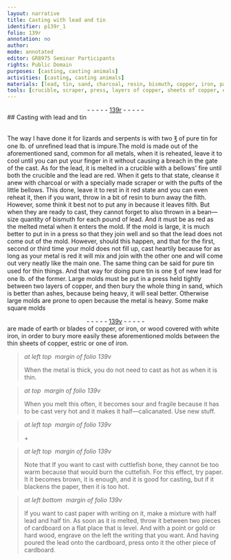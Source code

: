 ```yaml
---
layout: narrative
title: Casting with lead and tin
identifier: p139r_1
folio: 139r
annotation: no
author:
mode: annotated
editor: GR8975 Seminar Participants
rights: Public Domain
purposes: [casting, casting animals]
activities: [casting, casting animals]
materials: [lead, tin, sand, charcoal, resin, bismuth, copper, iron, paper, cardboard, gold, hard wood]
tools: [crucible, scraper, press, layers of copper, sheets of copper, estric or one of iron]
---
```


 <div class="folio" align="center">- - - - - <a href="http://gallica.bnf.fr/ark:/12148/btv1b10500001g/f283.image" target="_blank">139r</a> - - - - - </div> 
## Casting with <span class="material">lead</span> and <span class="material">tin</span>

  <span class="activity"></span> <span class="activity"></span>  
  The way I have done it  for <span class="animal">lizards</span> and <span class="animal">serpents</span> is with two <span class="unit">℥</span> of pure <span class="material">tin</span> for one <span class="unit">lb</span>. of unrefined <span class="material">lead</span> that is impure.The mold is made out of the aforementioned <span class="material">sand</span>, common for all metals, when it is reheated, leave it to cool until you can put your finger in it without causing a breach in the gate of the cast. As for the <span class="material">lead</span>, it is melted in a <span class="tool">crucible</span> with a bellows' fire until both the <span class="tool">crucible</span> and the <span class="material">lead</span> are red. When it gets to that state, cleanse it anew with <span class="material">charcoal</span> or with a specially made <span class="tool">scraper</span> or with the pufts of the little bellows. This done, leave it to rest in it red state and you can even reheat it, then if you want, throw in a bit of <span class="material">resin</span> to burn away the filth. However, some think it best not to put any in because it leaves filth. But when they are ready to cast, they cannot forget to also thrown in a bean—size quantity of <span class="material">bismuth</span> for each pound of <span class="material">lead</span>. And it must be as red as the melted metal when it enters the mold. If the mold is large, it is much better to put in in a <span class="tool">press</span> so that they join well and so that the <span class="material">lead</span> does not come out of the mold. However, should this happen, and that for the first, second or third time your mold does not fill up, cast heartily because for as long as your metal is red it will mix and join with the other one and will come out very neatly like the main one. The same thing can be said for pure <span class="material">tin</span> used for thin things. And that way for doing pure <span class="material">tin</span> is one <span class="unit">℥</span> of new <span class="material">lead</span> for one <span class="unit">lb</span>. of the former. Large molds must be put in a press held tightly between two <span class="tool">layers of copper</span>, and then bury the whole thing in <span class="material">sand</span>, which is better than ashes, because being heavy, it will seal better. Otherwise large molds are prone to open because the metal is heavy. Some make square molds 
  <div class="folio" align="center">- - - - - <a href="http://gallica.bnf.fr/ark:/12148/btv1b10500001g/f284.image" target="_blank">139v</a> - - - - - </div> 
are made of earth or blades of <span class="material">copper</span>, or <span class="material">iron</span>, or wood covered with white iron, in order to bury more easily these aforementioned molds between the thin <span class="tool">sheets of copper, estric or one of iron</span>. 
   
> *at left top  margin of folio 139v*
> 
>  When the metal is thick, you do not need to cast as hot as when it is thin. 
  
> *at top  margin of folio 139v*
> 
>  When you melt this often, it becomes sour and fragile because it has to be cast very hot and it makes it half—calicanated. Use new stuff. 
   
> *at left top  margin of folio 139v*
> 
> \+ 
 
> *at left top  margin of folio 139v*
> 
>  Note that If you want to cast with cuttlefish bone, they cannot be too warm because that would burn the cuttefish. For this effect, try <span class="material">paper</span>. It it becomes brown, it is enough, and it is good for casting, but if it blackens the <span class="material">paper</span>, then it is too hot.
 
> *at left bottom  margin of folio 139v*
> 
>  If you want to cast <span class="material">paper</span> with writing on it, make a mixture with half <span class="material">lead</span> and half <span class="material">tin</span>. As soon as it is melted, throw it between two pieces of <span class="material">cardboard</span> on a flat place that is level. And with a point or <span class="material">gold</span> or <span class="material">hard wood</span>, engrave on the left the writing that you want. And having poured the <span class="material">lead</span> onto the <span class="material">cardboard</span>, press onto it the other piece of <span class="material">cardboard</span>.
  